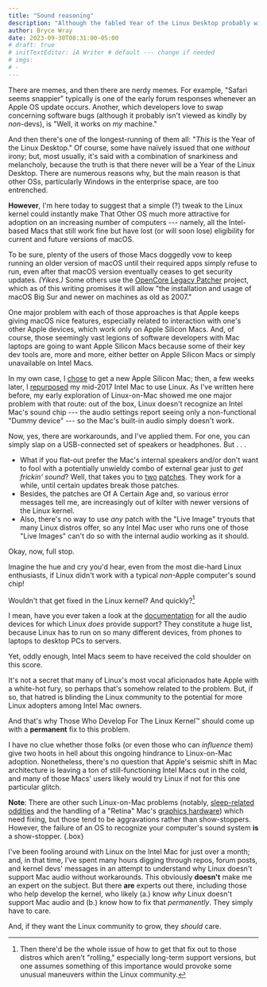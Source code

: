 ```yaml
---
title: "Sound reasoning"
description: "Although the fabled Year of the Linux Desktop probably will never happen, a simple (?) kernel tweak could do wonders for desktop adoption."
author: Bryce Wray
date: 2023-09-30T08:31:00-05:00
# draft: true
# initTextEditor: iA Writer # default --- change if needed
# imgs:
# -
---
```


There are memes, and then there are nerdy memes. For example, "Safari seems snappier" typically is one of the early forum responses whenever an Apple OS update occurs. Another, which developers love to swap concerning software bugs (although it probably isn't viewed as kindly by *non*-devs), is "Well, it works on *my* machine."

And then there's one of the longest-running of them all: "*This* is the Year of the Linux Desktop." Of course, some have naïvely issued that one *without* irony; but, most usually, it's said with a combination of snarkiness and melancholy, because the truth is that there never will be a Year of the Linux Desktop. There are numerous reasons why, but the main reason is that other OSs, particularly Windows in the enterprise space, are too entrenched.

**However**, I'm here today to suggest that a simple (?) tweak to the Linux kernel could instantly make That Other OS much more attractive for adoption on an increasing number of computers --- namely, all the Intel-based Macs that still work fine but have lost (or will soon lose) eligibility for current and future versions of macOS.

<!--more-->

To be sure, plenty of the users of those Macs doggedly vow to keep running an older version of macOS until their required apps simply refuse to run, even after that macOS version eventually ceases to get security updates. *(Yikes.)* Some others use the [OpenCore Legacy Patcher](https://github.com/dortania/OpenCore-Legacy-Patcher/) project, which as of this writing promises it will allow "the installation and usage of macOS Big Sur and newer on machines as old as 2007."

One major problem with each of those approaches is that Apple keeps giving macOS nice features, especially related to interaction with one's other Apple devices, which work only on Apple Silicon Macs. And, of course, those seemingly vast legions of software developers with Mac laptops are going to want Apple Silicon Macs because some of their key dev tools are, more and more, either better on Apple Silicon Macs or simply unavailable on Intel Macs.

In my own case, I [chose](/posts/2023/07/making-good-move/) to get a new Apple Silicon Mac; then, a few weeks later, I [repurposed](/posts/2023/08/new-life-old-mac-linux/) my mid-2017 Intel Mac to use Linux. As I've written here before, my early exploration of Linux-on-Mac showed me one major problem with that route: out of the box, Linux doesn't recognize an Intel Mac's sound chip --- the audio settings report seeing only a non-functional "Dummy device" --- so the Mac's built-in audio simply doesn't work.

Now, yes, there are workarounds, and I've applied them. For one, you can simply slap on a USB-connected set of speakers or headphones. But . . .

- What if you flat-out prefer the Mac's internal speakers and/or don't want to fool with a potentially unwieldy combo of external gear just to *get frickin' sound*? Well, that takes you to [two](https://github.com/davidjo/snd_hda_macbookpro) [patches](https://github.com/egorenar/snd-hda-codec-cs8409). They work for a while, until certain updates break those patches.
- Besides, the patches are Of A Certain Age and, so various error messages tell me, are increasingly out of kilter with newer versions of the Linux kernel.
- Also, there's no way to use *any* patch with the "Live Image" tryouts that many Linux distros offer, so any Intel Mac user who runs one of those "Live Images" can't do so with the internal audio working as it should.

Okay, now, full stop.

Imagine the hue and cry you'd hear, even from the most die-hard Linux enthusiasts, if Linux didn't work with a typical *non*-Apple computer's sound chip!

Wouldn't that get fixed in the Linux kernel? And quickly?[^updates]

[^updates]: Then there'd be the whole issue of how to get that fix out to those distros which aren't "rolling," especially long-term support versions, but one assumes something of this importance would provoke some unusual maneuvers within the Linux community.

I mean, have you ever taken a look at the [documentation](https://www.kernel.org/doc/html/latest/sound/) for all the audio devices for which Linux *does* provide support? They constitute a huge list, because Linux has to run on so many different devices, from phones to laptops to desktop PCs to servers.

Yet, oddly enough, Intel Macs seem to have received the cold shoulder on this score.

It's not a secret that many of Linux's most vocal aficionados hate Apple with a white-hot fury, so perhaps that's somehow related to the problem. But, if so, that hatred is blinding the Linux community to the potential for more Linux adopters among Intel Mac owners.

And that's why Those Who Develop For The Linux Kernel™ should come up with a **permanent** fix to this problem.

I have no clue whether those folks (or even those who can *influence* them) give two hoots in hell about this ongoing hindrance to Linux-on-Mac adoption. Nonetheless, there's no question that Apple's seismic shift in Mac architecture is leaving a ton of still-functioning Intel Macs out in the cold, and many of those Macs' users likely would try Linux if not for this one particular glitch.

**Note**: There are other such Linux-on-Mac problems (notably, [sleep-related oddities](/posts/2023/09/new-life-old-mac-linux-follow-up/#go-the-bleep-to-sleep) and the handling of a "Retina" Mac's [graphics hardware](/posts/2023/09/new-life-old-mac-linux-follow-up/#graphic-footage)) which need fixing, but those tend to be aggravations rather than show-stoppers. However, the failure of an OS to recognize your computer's sound system <strong class="red">is</strong> a show-stopper.
{.box}

I've been fooling around with Linux on the Intel Mac for just over a month; and, in that time, I've spent many hours digging through repos, forum posts, and kernel devs' messages in an attempt to understand why Linux doesn't support Mac audio without workarounds. This obviously **doesn't** make me an expert on the subject. But there **are** experts out there, including those who help develop the kernel, who likely (a.) know *why* Linux doesn't support Mac audio and (b.) know how to fix that *permanently*. They simply have to care.

And, if they want the Linux community to grow, they *should* care.

